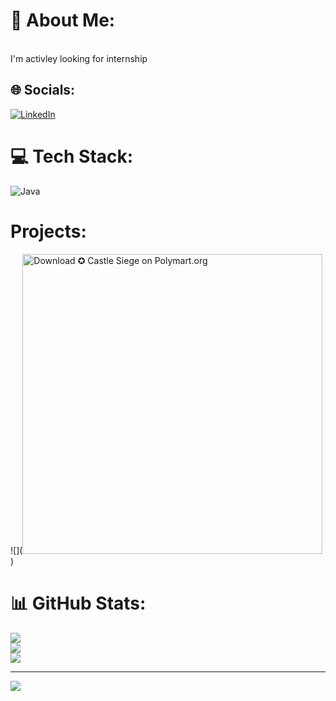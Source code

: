 # 💫 About Me:
<br>I'm activley looking for internship

## 🌐 Socials:
[![LinkedIn](https://img.shields.io/badge/LinkedIn-%230077B5.svg?logo=linkedin&logoColor=white)](https://linkedin.com/in/amerhot) 

# 💻 Tech Stack:
![Java](https://img.shields.io/badge/java-%23ED8B00.svg?style=for-the-badge&logo=openjdk&logoColor=white) 
# Projects:
![]([<img src="https://images.polymart.org/resource/6916/default.jpg" width="480" alt="Download ✪ Castle Siege on Polymart.org" title="Download ✪ Castle Siege on Polymart.org">](https://polymart.org/resource/castle-siege.6916?utm_source=product-materials-image&utm_medium=referral&utm_campaign=product-6916-materials-image-default&utm_content=product-6916-user-34714-markdown))
# 📊 GitHub Stats:
![](https://github-readme-stats.vercel.app/api?username=cbhud&theme=tokyonight&hide_border=false&include_all_commits=true&count_private=true)<br/>
![](https://github-readme-streak-stats.herokuapp.com/?user=cbhud&theme=tokyonight&hide_border=false)<br/>
![](https://github-readme-stats.vercel.app/api/top-langs/?username=cbhud&theme=tokyonight&hide_border=false&include_all_commits=true&count_private=true&layout=compact)

---
[![](https://visitcount.itsvg.in/api?id=cbhud&icon=0&color=0)](https://visitcount.itsvg.in)

<!-- Proudly created with GPRM ( https://gprm.itsvg.in ) -->
